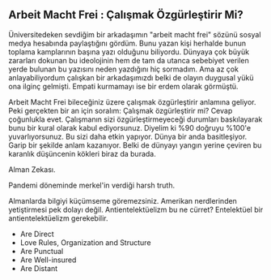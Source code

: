 ## Arbeit Macht Frei : Çalışmak Özgürleştirir Mi?

Üniversitedeken sevdiğim bir arkadaşımın "arbeit macht frei" sözünü sosyal medya hesabında paylaştığını gördüm.
Bunu yazan kişi herhalde bunun toplama kamplarının başına yazı olduğunu biliyordu.
Dünyaya çok büyük zararları dokunan bu ideolojinin hem de tam da utanca sebebiyet verilen yerde bulunan bu yazısını neden yazdığını hiç sormadım.
Ama az çok anlayabiliyordum çalışkan bir arkadaşımızdı belki de olayın duygusal yükü ona ilginç gelmişti. Empati kurmamayı ise bir erdem olarak görmüştü.

Arbeit Macht Frei bileceğiniz üzere çalışmak özgürleştirir anlamına geliyor. Peki gerçekten bir an için soralım: Çalışmak özgürleştirir mi?
Cevap çoğunlukla evet. Çalışmanın sizi özgürleştirmeyeceği durumları baskılayarak bunu bir kural olarak kabul ediyorsunuz.
Diyelim ki %90 doğruyu %100'e yuvarlıyorsunuz. Bu sizi daha etkin yapıyor. Dünya bir anda basitleşiyor. Garip bir şekilde anlam kazanıyor.
Belki de dünyayı yangın yerine çeviren bu karanlık düşüncenin kökleri biraz da burada.

Alman Zekası.

Pandemi döneminde merkel'in verdiği harsh truth.

Almanlarda bilgiyi küçümseme göremezsiniz. Amerikan nerdlerinden yetiştirmesi pek dolayı değil. Antientelektüelizm bu ne cürret?
Entelektüel bir antientelektüelizm gerekebilir.

* Are Direct
* Love Rules, Organization and Structure
* Are Punctual
* Are Well-insured
* Are Distant
